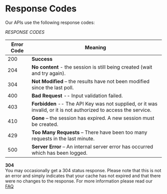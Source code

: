 # Response Codes

Our APIs use the following response codes:

*RESPONSE CODES*

Error Code | Meaning
---------- | -------
200 | <b>Success</b>
204 | <b>No content</b> - the session is still being created (wait and try again).
304 | <b>Not Modified</b> – the results have not been modified since the last poll.
400 | <b>Bad Request</b> -- Input validation failed.
403 | <b>Forbidden</b> -- The API Key was not supplied, or it was invalid, or it is not authorized to access the service.
410 | <b>Gone</b> – the session has expired. A new session must be created.
429 | <b>Too Many Requests</b> – There have been too many requests in the last minute.
500 | <b>Server Error</b> – An internal server error has occurred which has been logged.

<aside class="notice">
<b>304</b><br>You may occasionally get a 304 status response. Please note that this is not an error and simply indicates that your cache has not expired and that there were no changes to the response. For more information please read our <a href="https://support.business.skyscanner.net/hc/en-us/articles/213646405?flash_digest=ed288242734b6a4dfe55488cf080c1e94e3fd100" target="_blank">FAQ</a>
</aside>
